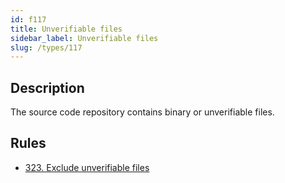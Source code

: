 ```yaml
---
id: f117
title: Unverifiable files
sidebar_label: Unverifiable files
slug: /types/117
---
```


## Description

The source code repository
contains binary
or unverifiable files.

## Rules

- [323. Exclude unverifiable files](/criteria/source/323)
